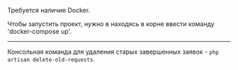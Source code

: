 Требуется наличие Docker.

Чтобы запустить проект, нужно в находясь в корне ввести команду 'docker-compose up'.

---

Консольная команда для удаления старых завершенных заявок - `php artisan delete-old-requests`.